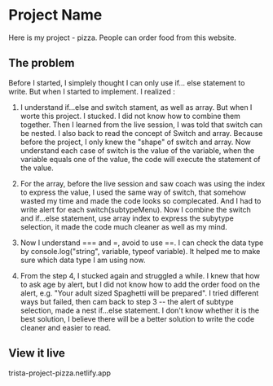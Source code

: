 # Project Name

Here is my project - pizza. People can order food from this website. 

## The problem

Before I started, I simplely thought I can only use if... else statement to write. But when I started to implement. I realized :

1. I understand if...else and switch stament, as well as array. But when I worte this project. I stucked. I did not know how to combine them together. Then I learned from the live session, I was told that switch can be nested.
   I also back to read the concept of Switch and array. Because before the project, I only knew the "shape" of switch and array. Now understand each case of switch is the value of the variable, when the variable equals one of the value, the code will execute the statement of the value.
2. For the array, before the live session and saw coach was using the index to express the value, I used the same way of switch, that somehow wasted my time and made the code looks so complecated. And I had to write alert for each switch(subtypeMenu). Now I combine the switch and if...else statement, use array index to express the subytype selection, it made the code much cleaner as well as my mind.

3. Now I understand === and =, avoid to use ==. I can check the data type by console.log("string", variable, typeof variable). It helped me to make sure which data type I am using now.

4. From the step 4, I stucked again and struggled a while. I knew that how to ask age by alert, but I did not know how to add the order food on the alert, e.g. "Your adult sized Spaghetti will be prepared". I tried different ways but failed, then cam back to step 3 -- the alert of subtype selection, made a nest if...else statement. I don't know whether it is the best solution, I believe there will be a better solution to write the code cleaner and easier to read.

## View it live

trista-project-pizza.netlify.app
